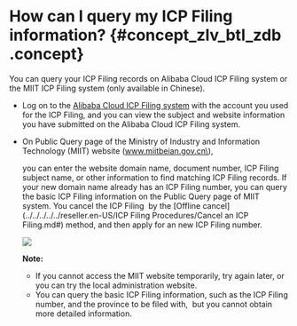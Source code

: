 # How can I query my ICP Filing information? {#concept_zlv_btl_zdb .concept}

You can query your ICP Filing records on Alibaba Cloud ICP Filing system or the MIIT ICP Filing system \(only available in Chinese\).

-   Log on to the [Alibaba Cloud ICP Filing system](https://beian.aliyun.com/) with the account you used for the ICP Filing, and you can view the subject and website information you have submitted on the Alibaba Cloud ICP Filing system.

-   On Public Query page of the Ministry of Industry and Information Technology \(MIIT\) website \(www.miitbeian.gov.cn\), 

    you can enter the website domain name, document number, ICP Filing subject name, or other information to find matching ICP Filing records. If your new domain name already has an ICP Filing number, you can query the basic ICP Filing information on the Public Query page of MIIT system. You cancel the ICP Filing  by the [Offline cancel](../../../../../reseller.en-US/ICP Filing Procedures/Cancel an ICP Filing.md#) method, and then apply for an new ICP Filing number.

    ![](http://static-aliyun-doc.oss-cn-hangzhou.aliyuncs.com/assets/img/14233/15505424315516_en-US.jpg)

    **Note:** 

    -   If you cannot access the MIIT website temporarily, try again later, or you can try the local administration website.
    -   You can query the basic ICP Filing information, such as the ICP Filing number, and the province to be filed with,  but you cannot obtain more detailed information.

